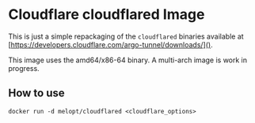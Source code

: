 # Cloudflare cloudflared Image #

This is just a simple repackaging of the `cloudflared` binaries available at [https://developers.cloudflare.com/argo-tunnel/downloads/]().

This image uses the amd64/x86-64 binary. A multi-arch image is work in progress.


## How to use ##

```
docker run -d melopt/cloudflared <cloudflare_options>
```
